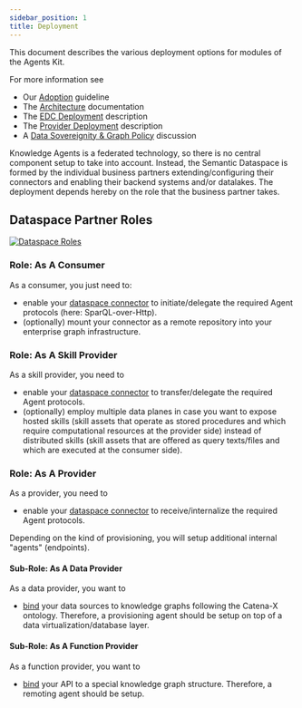 ```yaml
---
sidebar_position: 1
title: Deployment
---
```


This document describes the various deployment options for modules of the Agents Kit.

For more information see 
* Our [Adoption](../adoption-view/intro) guideline
* The [Architecture](../development-view/architecture) documentation
* The [EDC Deployment](agent_edc) description 
* The [Provider Deployment](agent_edc) description 
* A [Data Sovereignity & Graph Policy](policy) discussion 

Knowledge Agents is a federated technology, so there is no central component setup to take into account.
Instead, the Semantic Dataspace is formed by the individual business partners extending/configuring their 
connectors and enabling their backend systems and/or datalakes. The deployment depends hereby on the
role that the business partner takes.

## Dataspace Partner Roles

[![Dataspace Roles](/img/dataspace_roles_small.png)](/img/dataspace_roles.png)

### Role: As A Consumer

As a consumer, you just need to:
- enable your [dataspace connector](agent_edc) to initiate/delegate the required Agent protocols (here: SparQL-over-Http).
- (optionally) mount your connector as a remote repository into your enterprise graph infrastructure.

### Role: As A Skill Provider

As a skill provider, you need to 
- enable your [dataspace connector](agent_edc)  to transfer/delegate the required Agent protocols.
- (optionally) employ multiple data planes in case you want to expose hosted skills (skill assets that operate as stored procedures
and which require computational resources at the provider side) instead of distributed skills (skill assets that are offered as query texts/files and which are executed at the consumer side).

### Role: As A Provider

As a provider, you need to 
- enable your [dataspace connector](agent_edc) to receive/internalize the required Agent protocols. 

Depending on the kind of provisioning, you will setup additional internal "agents" (endpoints).

#### Sub-Role: As A Data Provider

As a data provider, you want to 
- [bind](provider) your data sources to knowledge graphs following the Catena-X ontology. Therefore, a provisioning agent
should be setup on top of a data virtualization/database layer.

#### Sub-Role: As A Function Provider

As a function provider, you want to 
- [bind](provider) your API to a special knowledge graph structure. Therefore, a remoting agent should be setup.


